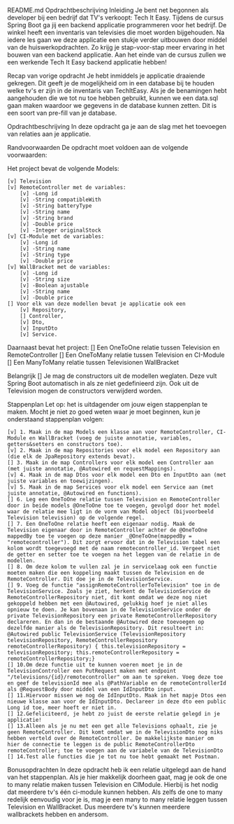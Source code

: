 README.md
Opdrachtbeschrijving
Inleiding
    Je bent net begonnen als developer bij een bedrijf dat TV's verkoopt: Tech It Easy. Tijdens de cursus Spring Boot ga 
    jij een backend applicatie programmeren voor het bedrijf. De winkel heeft een inventaris van televisies die moet worden 
    bijgehouden. Na iedere les gaan we deze applicatie een stukje verder uitbouwen door middel van de huiswerkopdrachten. 
    Zo krijg je stap-voor-stap meer ervaring in het bouwen van een backend applicatie. Aan het einde van de cursus zullen 
    we een werkende Tech It Easy backend applicatie hebben!

Recap van vorige opdracht
    Je hebt inmiddels je applicatie draaiende gekregen. Dit geeft je de mogelijkheid om in een database bij te houden 
    welke tv's er zijn in de inventaris van TechItEasy. Als je de benamingen hebt aangehouden die we tot nu toe hebben 
    gebruikt, kunnen we een data.sql gaan maken waardoor we gegevens in de database kunnen zetten. Dit is een soort van 
    pre-fill van je database.

Opdrachtbeschrijving
    In deze opdracht ga je aan de slag met het toevoegen van relaties aan je applicatie.

Randvoorwaarden
    De opdracht moet voldoen aan de volgende voorwaarden:

Het project bevat de volgende Models:

    [v] Television
    [v] RemoteController met de variables: 
        [v] -Long id 
        [v] -String compatibleWith 
        [v] -String batteryType 
        [v] -String name 
        [v] -String brand 
        [v] -Double price 
        [v] -Integer originalStock
    [v] CI-Module met de variables: 
        [v] -Long id 
        [v] -String name 
        [v] -String type 
        [v] -Double price
    [v] WallBracket met de variables: 
        [v] -Long id 
        [v] -String size 
        [v] -Boolean ajustable 
        [v] -String name 
        [v] -Double price 
    [] Voor elk van deze modellen bevat je applicatie ook een 
        [v] Repository, 
        [] Controller, 
        [v] Dto, 
        [v] InputDto
        [v] Service.

Daarnaast bevat het project:
    [] Een OneToOne relatie tussen Television en RemoteController
    [] Een OneToMany relatie tussen Television en CI-Module
    [] Een ManyToMany relatie tussen Televisionen WallBracket

Belangrijk
    [] Je mag de constructors uit de modellen weglaten. Deze vult Spring Boot automatisch in als ze niet gedefinieerd 
        zijn. Ook uit de Television mogen de constructors verwijderd worden.

Stappenplan
    Let op: het is uitdagender om jouw eigen stappenplan te maken. Mocht je niet zo goed weten waar je moet beginnen, 
    kun je onderstaand stappenplan volgen:

    [v] 1. Maak in de map Models een klasse aan voor RemoteController, CI-Module en WallBracket (voeg de juiste annotatie, variables, getters&setters en constructors toe).
    [v] 2. Maak in de map Repositories voor elk model een Repository aan (die elk de JpaRepository extends bevat).
    [] 3. Maak in de map Controllers voor elk model een Controller aan (met juiste annotatie, @Autowired en requestMappings).
    [v] 4. Maak in de map Dtos voor elk model een Dto en InputDto aan (met juiste variables en toewijzingen).
    [v] 5. Maak in de map Services voor elk model een Service aan (met juiste annotatie, @Autowired en functions).
    [] 6. Leg een OneToOne relatie tussen Television en RemoteController door in beide models @OneToOne toe te voegen, gevolgd door het model waar de relatie mee ligt in de vorm van Model object (bijvoorbeeld Television television) op de volgende regel.
    [] 7. Een OneToOne relatie heeft een eigenaar nodig. Maak de Television eigenaar door in RemoteController achter de @OneToOne mappedBy toe te voegen op deze manier _@OneToOne(mappedBy = "remotecontroller"). Dit zorgt ervoor dat in de Television tabel een kolom wordt toegevoegd met de naam remotecontroller_id. Vergeet niet de getter en setter toe te voegen na het leggen van de relatie in de modellen.
    [] 8. Om deze kolom te vullen zal je in servicelaag ook een functie moeten maken die een koppeling maakt tussen de Television en de RemoteController. Dit doe je in de TelevisionService.
    [] 9. Voeg de functie "assignRemoteControllerToTelevision" toe in de TelevisionService. Zoals je ziet, herkent de TelevisionService de RemoteControllerRepository niet, dit komt omdat we deze nog niet gekoppeld hebben met een @Autowired, gelukkig hoef je niet alles opnieuw te doen. Je kan bovenaan in de TelevisionService onder de private TelevisionRepository een private RemoteControllerRepository declareren. En dan in de bestaande @Autowired deze toevoegen op dezelfde manier als de TelevisionRepository. Dit resulteert in: @Autowired public TelevisionService (TelevisionRepository televisionRepository, RemoteControllerRepository remoteControllerRepository) { this.televisionRepository = televisionRepository; this.remoteControllerRepository = remoteControllerRepository;}
    [] 10.Om deze functie uit te kunnen voeren moet je in de TelevisionController een PutRequest maken met endpoint "/televisions/{id}/remotecontroller" om aan te spreken. Voeg deze toe en geef de televisionId mee als @PathVariable en de remoteControllerId als @RequestBody door middel van een IdInputDto input.
    [] 11.Hiervoor missen we nog de IdInputDto. Maak in het mapje Dtos een nieuwe klasse aan voor de IdInputDto. Declareer in deze dto een public Long id toe, meer hoeft er niet in.
    [] 12.Gefeliciteerd, je hebt zo juist de eerste relatie gelegd in je applicatie!
    [] 13.Alleen als je nu met een get alle Televisions ophaalt, zie je geen RemoteController. Dit komt omdat we in de TelevisionDto nog niks hebben verteld over de RemoteController. De makkelijkste manier om hier de connectie te leggen is de public RemoteControllerDto remoteController; toe te voegen aan de variabele van de TelevisionDto
    [] 14.Test alle functies die je tot nu toe hebt gemaakt met Postman.

Bonusopdrachten
    In deze opdracht heb ik een relatie uitgelegd aan de hand van het stappenplan. 
    Als je hier makkelijk doorheen gaat, mag je ook de one to many relatie maken tussen Television en CIModule. 
    Hierbij is het nodig dat meerdere tv's één ci-module kunnen hebben. 
    Als zelfs de one to many redelijk eenvoudig voor je is, mag je een many to many relatie leggen tussen Television 
    en WallBracket. Dus meerdere tv's kunnen meerdere wallbrackets hebben en andersom.